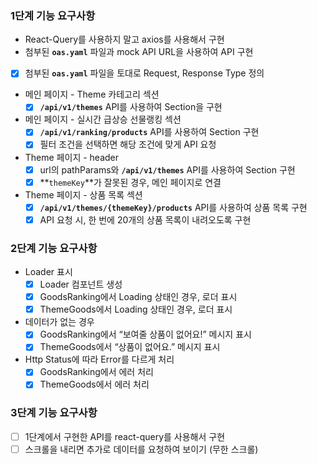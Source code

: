 ### 1단계 기능 요구사항

- React-Query를 사용하지 말고 axios를 사용해서 구현
- 첨부된 **`oas.yaml`** 파일과 mock API URL을 사용하여 API 구현

- [x] 첨부된 **`oas.yaml`** 파일을 토대로 Request, Response Type 정의
- 메인 페이지 - Theme 카테고리 섹션
  - [x] **`/api/v1/themes`** API를 사용하여 Section을 구현
- 메인 페이지 - 실시간 급상승 선물랭킹 섹션
  - [x] **`/api/v1/ranking/products`** API를 사용하여 Section 구현
  - [x] 필터 조건을 선택하면 해당 조건에 맞게 API 요청
- Theme 페이지 - header
  - [x] url의 pathParams와 **`/api/v1/themes`** API를 사용하여 Section 구현
  - [x] **`themeKey`**가 잘못된 경우, 메인 페이지로 연결
- Theme 페이지 - 상품 목록 섹션
  - [x] **`/api/v1/themes/{themeKey}/products`** API를 사용하여 상품 목록 구현
  - [x] API 요청 시, 한 번에 20개의 상품 목록이 내려오도록 구현

### 2단계 기능 요구사항

- Loader 표시
  - [x] Loader 컴포넌트 생성
  - [x] GoodsRanking에서 Loading 상태인 경우, 로더 표시
  - [x] ThemeGoods에서 Loading 상태인 경우, 로더 표시
- 데이터가 없는 경우
  - [x] GoodsRanking에서 “보여줄 상품이 없어요!” 메시지 표시
  - [x] ThemeGoods에서 “상품이 없어요.” 메시지 표시
- Http Status에 따라 Error를 다르게 처리
  - [x] GoodsRanking에서 에러 처리
  - [x] ThemeGoods에서 에러 처리

### 3단계 기능 요구사항

- [ ] 1단계에서 구현한 API를 react-query를 사용해서 구현
- [ ] 스크롤을 내리면 추가로 데이터를 요청하여 보이기 (무한 스크롤)
